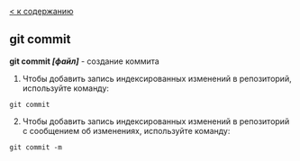 [< к содержанию](./readme.md)


## git commit

**git commit *[файл]*** - создание коммита

1. Чтобы добавить запись индексированных изменений в репозиторий, используйте команду:

`git commit`


2. Чтобы добавить запись индексированных изменений в репозиторий с сообщением об изменениях, используйте команду:

`git commit -m`
